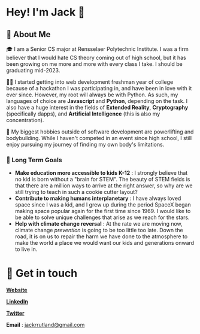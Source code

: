 # Hey! I'm Jack 👋

## 🤠 About Me

🎓 I am a Senior CS major at Rensselaer Polytechnic Institute. I was a firm believer that I would hate CS theory coming out of high school, but it has been growing on me more and more with every class I take. I should be graduating mid-2023.

👨‍💻 I started getting into web development freshman year of college because of a hackathon I was participating in, and have been in love with it ever since. However, my root will always be with Python. As such, my languages of choice are **Javascript** and **Python**, depending on the task. I also have a huge interest in the fields of **Extended Reality**, **Cryptography** (specifically dapps), and **Artificial Intelligence** (this is also my concentration).

💪 My biggest hobbies outside of software development are powerlifting and bodybuilding. While I haven't competed in an event since high school, I still enjoy pursuing my journey of finding my own body's limitations.

### 🧠 Long Term Goals

-   **Make education more accessible to kids K-12** : I strongly believe that no kid is born without a "brain for STEM". The beauty of STEM fields is that there are a million ways to arrive at the right answer, so why are we still trying to teach in such a cookie cutter layout? 
-   **Contribute to making humans interplanetary** : I have always loved space since I was a kid, and I grew up during the period SpaceX began making space popular again for the first time since 1969. I would like to be able to solve unique challenges that arise as we reach for the stars.
-   **Help with climate change reversal** : At the rate we are moving now, climate change *prevention* is going to be too little too late. Down the road, it is on us to repair the harm we have done to the atmosphere to make the world a place we would want our kids and generations onward to live in.

# 📧 Get in touch
[**Website**](https://www.jrrutland.com/)

[**LinkedIn**](https://www.linkedin.com/in/jack-rutland/)

[**Twitter**](https://twitter.com/jackrrutland)

**Email** : jackrrutland@gmail.com
